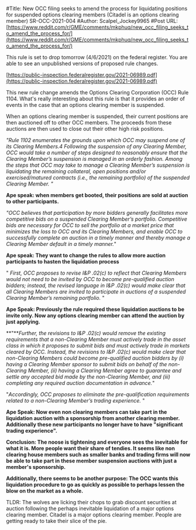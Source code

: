#Title: New OCC filing seeks to amend the process for liquidating positions for suspended options clearing members (Citadel is an options clearing member) SR-OCC-2021-004
#Author: Scalpel_Jockey9965
#Post URL: [https://www.reddit.com/r/GME/comments/mkphuq/new_occ_filing_seeks_to_amend_the_process_for/](https://www.reddit.com/r/GME/comments/mkphuq/new_occ_filing_seeks_to_amend_the_process_for/)


This rule is set to drop tomorrow (4/6/2021) on the federal register. You are able to see an unpublished versions of proposed rule changes.

[https://public-inspection.federalregister.gov/2021-06989.pdf](https://public-inspection.federalregister.gov/2021-06989.pdf)

This new rule change amends the Options Clearing Corporation (OCC) Rule 1104. What's really interesting about this rule is that it provides an order of events in the case that an options clearing member is suspended. 

When an options clearing member is suspended, their current positions are then auctioned off to other OCC members. The proceeds from these auctions are then used to close out their other high risk positions. 

*"Rule 1102 enumerates the grounds upon which OCC may suspend one of its Clearing Members.4  Following the suspension of any Clearing Member, OCC would take a number of steps designed to reasonably ensure that the Clearing Member’s suspension is managed in an orderly fashion. Among the steps that OCC may take to manage a Clearing Member’s suspension is liquidating the remaining collateral, open positions and/or exercised/matured contracts (i.e., the remaining portfolio) of the suspended Clearing Member. "* 

**Ape speak: when members get booted, their positions are sold at auction to other participants.**

*"OCC believes that participation by more bidders generally facilitates more competitive bids on a suspended Clearing Member’s portfolio. Competitive bids are necessary for OCC to sell the portfolio at a market price that minimizes the loss to OCC and its Clearing Members, and enable OCC to successfully complete an auction in a timely manner and thereby manage a Clearing Member default in a timely manner.*"  

**Ape speak: They want to change the rules to allow more auction participants to hasten the liquidation process**

" *First, OCC proposes to revise I&P .02(c) to reflect that Clearing Members would not need to be invited by OCC to become pre-qualified auction bidders; instead, the revised language in I&P .02(c) would make clear that all Clearing Members are invited to participate in auctions of a suspended Clearing Member’s remaining portfolio.* "

**Ape Speak: Previously the rule required these liquidation auctions to be invite only. Now any options clearing member can attend the auction by just applying.**

**"***Further, the revisions to I&P .02(c) would remove the existing requirements that a non-Clearing Member must actively trade in the asset class in which it proposes to submit bids and must actively trade in markets cleared by OCC. Instead, the revisions to I&P .02(c) would make clear that non-Clearing Members could become pre-qualified auction bidders by (i) having a Clearing Member sponsor to submit bids on behalf of the non-Clearing Member, (ii) having a Clearing  Member agree to guarantee and settle any accepted bid made by the non-Clearing Member, and (iii) completing any required auction documentation in advance.*" 

"*Accordingly, OCC proposes to eliminate the pre-qualification requirements related to a non-Clearing Member’s trading experience.* "

**Ape Speak: Now even non clearing members can take part in the liquidation auction with a sponsorship from another clearing member.  Additionally these new participants no longer have to have "significant trading experience".**

**Conclusion: The noose is tightening and everyone sees the inevitable for what it is. More people want their share of tendies. It seems like non clearing house members such as smaller banks and trading firms will now be able to take part in these member suspension auctions with just a member's sponsorship.** 

**Additionally, there seems to be another purpose: The OCC wants this liquidation procedure to go as quickly as possible to perhaps lessen the blow on the market as a whole.** 

TLDR: The wolves are licking their chops to grab discount securities at auction following the perhaps inevitable liquidation of a major options clearing member. Citadel is a major options clearing member. People are getting ready to take their slice of the pie.